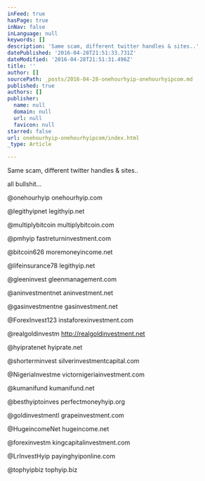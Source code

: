 ```yaml
---
inFeed: true
hasPage: true
inNav: false
inLanguage: null
keywords: []
description: 'Same scam, different twitter handles & sites..'
datePublished: '2016-04-28T21:51:33.731Z'
dateModified: '2016-04-28T21:51:31.496Z'
title: ''
author: []
sourcePath: _posts/2016-04-28-onehourhyip-onehourhyipcom.md
published: true
authors: []
publisher:
  name: null
  domain: null
  url: null
  favicon: null
starred: false
url: onehourhyip-onehourhyipcom/index.html
_type: Article

---
```

Same scam, different twitter handles & sites..

all bullshit...

@onehourhyip onehourhyip.com

@legithyipnet legithyip.net

@multiplybitcoin multiplybitcoin.com 

@pmhyip fastreturninvestment.com 

@bitcoin626 moremoneyincome.net 

@lifeinsurance78 legithyip.net 

@gleeninvest gleenmanagement.com 

@aninvestmentnet aninvestment.net 

@gasinvestmentne gasinvestment.net 

@ForexInvest123 instaforexinvestment.com 

@realgoldinvestm http://realgoldinvestment.net 

@hyipratenet hyiprate.net 

@shorterminvest silverinvestmentcapital.com 

@NigeriaInvestme victornigeriainvestment.com 

@kumanifund kumanifund.net 

@besthyiptoinves perfectmoneyhyip.org 

@goldinvestmentl grapeinvestment.com 

@HugeincomeNet hugeincome.net 

@forexinvestm kingcapitalinvestment.com 

@LrInvestHyip payinghyiponline.com 

@tophyipbiz tophyip.biz